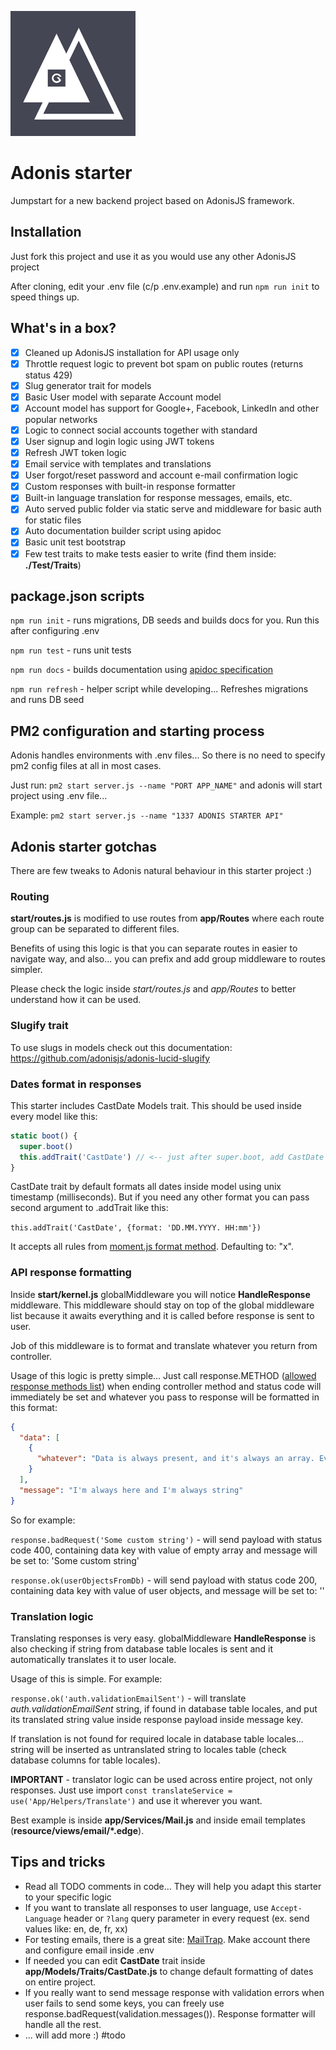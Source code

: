 ![Adonis starter](project-image.png)

# Adonis starter

Jumpstart for a new backend project based on AdonisJS framework.

## Installation

Just fork this project and use it as you would use any other AdonisJS project

After cloning, edit your .env file (c/p .env.example) and run `npm run init` to speed things up.

## What's in a box?

- [x] Cleaned up AdonisJS installation for API usage only
- [x] Throttle request logic to prevent bot spam on public routes (returns status 429)
- [x] Slug generator trait for models
- [x] Basic User model with separate Account model
- [x] Account model has support for Google+, Facebook, LinkedIn and other popular networks
- [x] Logic to connect social accounts together with standard
- [x] User signup and login logic using JWT tokens
- [x] Refresh JWT token logic
- [x] Email service with templates and translations
- [x] User forgot/reset password and account e-mail confirmation logic
- [x] Custom responses with built-in response formatter
- [x] Built-in language translation for response messages, emails, etc.
- [x] Auto served public folder via static serve and middleware for basic auth for static files
- [x] Auto documentation builder script using apidoc
- [x] Basic unit test bootstrap
- [x] Few test traits to make tests easier to write (find them inside: **./Test/Traits**)

## package.json scripts

`npm run init` - runs migrations, DB seeds and builds docs for you. Run this after configuring .env

`npm run test` - runs unit tests

`npm run docs` - builds documentation using [apidoc specification](http://apidocjs.com/)

`npm run refresh` - helper script while developing... Refreshes migrations and runs DB seed

## PM2 configuration and starting process

Adonis handles environments with .env files... So there is no need to specify pm2 config files at all in most cases.

Just run: `pm2 start server.js --name "PORT APP_NAME"` and adonis will start project using .env file...

Example: `pm2 start server.js --name "1337 ADONIS STARTER API"`

## Adonis starter gotchas

There are few tweaks to Adonis natural behaviour in this starter project :)

### Routing

**start/routes.js** is modified to use routes from **app/Routes** where each route group can be separated to different files.

Benefits of using this logic is that you can separate routes in easier to navigate way, and also... you can prefix and add group middleware to routes simpler.

Please check the logic inside *start/routes.js* and *app/Routes* to better understand how it can be used.

### Slugify trait

To use slugs in models check out this documentation: https://github.com/adonisjs/adonis-lucid-slugify

### Dates format in responses

This starter includes CastDate Models trait. This should be used inside every model like this:

```javascript
static boot() {
  super.boot()
  this.addTrait('CastDate') // <-- just after super.boot, add CastDate trait
}
```

CastDate trait by default formats all dates inside model using unix timestamp (milliseconds). But if you need any other format you can pass second argument to .addTrait like this:

`this.addTrait('CastDate', {format: 'DD.MM.YYYY. HH:mm'})`

It accepts all rules from [moment.js format method](http://momentjs.com/docs/#/displaying/format/). Defaulting to: "x".

### API response formatting

Inside **start/kernel.js**  globalMiddleware you will notice **HandleResponse** middleware. This middleware should stay on top of the global middleware list because it awaits everything and it is called before response is sent to user.

Job of this middleware is to format and translate whatever you return from controller.

Usage of this logic is pretty simple... Just call response.METHOD ([allowed response methods list](https://github.com/poppinss/node-res/blob/develop/methods.js)) when ending controller method and status code will immediately be set and whatever you pass to response will be formatted in this format:

```json
{
  "data": [
    {
      "whatever": "Data is always present, and it's always an array. Even when returning single item."
    }
  ],
  "message": "I'm always here and I'm always string"
}
```

So for example:

`response.badRequest('Some custom string')` - will send payload with status code 400, containing data key with value of empty array and message will be set to: 'Some custom string'

`response.ok(userObjectsFromDb)` - will send payload with status code 200, containing data key with value of user objects, and message will be set to: ''

### Translation logic

Translating responses is very easy. globalMiddleware **HandleResponse** is also checking if string from database table locales is sent and it automatically translates it to user locale.

Usage of this is simple. For example:

`response.ok('auth.validationEmailSent')` - will translate *auth.validationEmailSent* string, if found in database table locales, and put its translated string value inside response payload inside message key.

If translation is not found for required locale in database table locales... string will be inserted as untranslated string to locales table (check database columns for table locales).

**IMPORTANT** - translator logic can be used across entire project, not only responses. Just use import `const translateService = use('App/Helpers/Translate')` and use it wherever you want. 

Best example is inside **app/Services/Mail.js** and inside email templates (**resource/views/email/\*.edge**). 

## Tips and tricks

- Read all TODO comments in code... They will help you adapt this starter to your specific logic
- If you want to translate all responses to user language, use `Accept-Language` header or `?lang` query parameter in every request (ex. send values like: en, de, fr, xx)
- For testing emails, there is a great site: [MailTrap](https://mailtrap.io/). Make account there and configure email inside .env
- If needed you can edit **CastDate** trait inside **app/Models/Traits/CastDate.js** to change default formatting of dates on entire project.
- If you really want to send message response with validation errors when user fails to send some keys, you can freely use response.badRequest(validation.messages()). Response formatter will handle all the rest.
- ... will add more :) #todo
